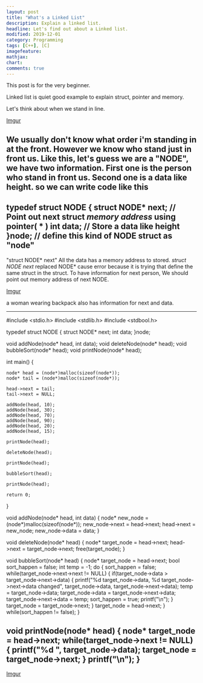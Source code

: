 ```yaml
---
layout: post
title: "What's a Linked List"
description: Explain a linked list.
headline: Let's find out about a Linked list.
modified: 2019-12-01
category: Programming
tags: [C++], [C]
imagefeature:
mathjax:
chart:
comments: true
---
```


This post is for the very beginner.

Linked list is quiet good example to explain struct, pointer and memory.

Let's think about when we stand in line.

[Imgur](https://i.imgur.com/sCP6WZD.jpg)

We usually don't know what order i'm standing in at the front. However we know who stand just in front us.
Like this, let's guess we are a "NODE", we have two information. First one is the person who stand in front us.
Second one is a data like height. so we can write code like this
---
typedef struct NODE {
  struct NODE* next; // Point out next struct *memory address* **using pointer( * )**
  int data; // Store a data like height
}node; // define this kind of NODE struct as "node"
---

"struct NODE* next"
All the data has a memory address to stored.
*struct NODE next* replaced NODE* cause error because it is trying that define the same struct in the struct.
To have information for next person, We should point out memory address of next NODE.

[Imgur](https://i.imgur.com/QT6yFfn.jpg)

a woman wearing backpack also has information for next and data.


---
#include <stdio.h>
#include <stdlib.h>
#include <stdbool.h>

typedef struct NODE {
  struct NODE* next;
  int data;
}node;

void addNode(node* head, int data);
void deleteNode(node* head);
void bubbleSort(node* head);
void printNode(node* head);

int main() {

	node* head = (node*)malloc(sizeof(node*));
	node* tail = (node*)malloc(sizeof(node*));

	head->next = tail;
	tail->next = NULL;

	addNode(head, 10);
	addNode(head, 30);
	addNode(head, 70);
	addNode(head, 90);
	addNode(head, 20);
	addNode(head, 15);

	printNode(head);

	deleteNode(head);

	printNode(head);

	bubbleSort(head);

	printNode(head);

	return 0;  
}

void addNode(node* head, int data) {
	node* new_node = (node*)malloc(sizeof(node*));
	new_node->next = head->next;
	head->next = new_node;
	new_node->data = data;
}

void deleteNode(node* head) {
	node* target_node = head->next;
	head->next = target_node->next;
	free(target_node);
}

void bubbleSort(node* head) {
	node* target_node = head->next;
	bool sort_happen = false;
	int temp = -1;
	do {
		sort_happen = false;
		while(target_node->next->next != NULL) {
			if(target_node->data > target_node->next->data) {
				printf("%d target_node->data, %d target_node->next->data changed", target_node->data, target_node->next->data);
				temp = target_node->data;
				target_node->data = target_node->next->data;
				target_node->next->data = temp;
				sort_happen = true;
				printf("\n");
			}
			target_node = target_node->next;
		}
		target_node = head->next;
	} while(sort_happen != false);
}

void printNode(node* head) {
	node* target_node = head->next;
	while(target_node->next != NULL) {
		printf("%d ", target_node->data);
		target_node = target_node->next;
	}
	printf("\n");
}
---

[Imgur](https://i.imgur.com/gTn2D1R.png)
